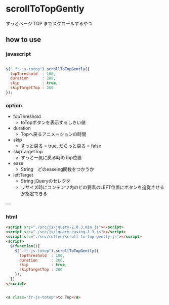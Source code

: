 # scrollToTopGently

すっとページ TOP までスクロールするやつ

## how to use


### javascript

``` javascript

$(".fr-js-totop").scrollToTopGently({
  topThreshold  : 100,
  duration      : 200,
  skip          : true,
  skipTargetTop : 200
});

```

### option 


- topThreshold
  - toTopボタンを表示するしきい値
- duration
  - Topへ戻るアニメーションの時間
- skip
  - すっと戻る = true, だらっと戻る = false
- skipTargetTop
  - すっと一気に戻る時のTop位置
- ease
  - String　どのeaseing関数をつかうか
- leftTarget
  - String jQueryのセレクタ
  - リサイズ時にコンテンツ内のどの要素のLEFT位置にボタンを追従させるか指定できる



--



### html


``` html
<script src="./src/js/jquery-2.0.3.min.js"></script>
<script src="./src/js/jquery.easing.1.3.js"></script>
<script src="./src/coffee/scroll-to-top-gently.js"></script>
<script>
  $(function(){
    $(".fr-js-totop").scrollToTopGently({
      topThreshold  : 100,
      duration      : 200,
      skip          : true,
      skipTargetTop : 200
    });
  })
</script>


<a class="fr-js-totop">to Top</a>

```